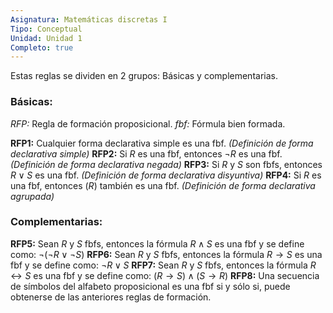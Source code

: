 ```yaml
---
Asignatura: Matemáticas discretas I
Tipo: Conceptual
Unidad: Unidad 1
Completo: true
---
```



Estas reglas se dividen en 2 grupos: Básicas y complementarias.

### Básicas:

*RFP:* Regla de formación proposicional.
*fbf:* Fórmula bien formada.

**RFP1:** Cualquier forma declarativa simple es una fbf. *(Definición de forma declarativa simple)*
**RFP2:** Si $R$ es una fbf, entonces $\neg R$ es una fbf. *(Definición de forma declarativa negada)*
**RFP3:** Si $R$ y $S$ son fbfs, entonces $R\lor S$ es una fbf. *(Definición de forma declarativa disyuntiva)*
**RFP4:** Si $R$ es una fbf, entonces $(R)$ también es una fbf. *(Definición de forma declarativa agrupada)*

### Complementarias:

**RFP5:** Sean $R$ y $S$ fbfs, entonces la fórmula $R\land S$ es una fbf y se define como: $\neg(\neg R \lor \neg S)$
**RFP6:** Sean $R$ y $S$ fbfs, entonces la fórmula $R\rightarrow S$ es una fbf y se define como: $\neg R \lor S$
**RFP7:** Sean $R$ y $S$ fbfs, entonces la fórmula $R\leftrightarrow S$ es una fbf y se define como: $(R \rightarrow S)\land (S \rightarrow R)$
**RFP8:** Una secuencia de símbolos del alfabeto proposicional es una fbf si y sólo si, puede obtenerse de las anteriores reglas de formación. 